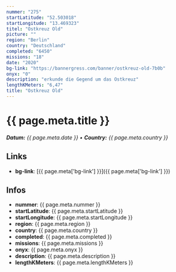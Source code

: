 ```yaml
---
nummer: "275"
startLatitude: "52.503018"
startLongitude: "13.469323"
titel: "Ostkreuz Old"
picture: ""
region: "Berlin"
country: "Deutschland"
completed: "6450"
missions: "18"
date: "2020"
bg-link: "https://bannergress.com/banner/ostkreuz-old-7b0b"
onyx: "0"
description: "erkunde die Gegend um das Ostkreuz"
lengthKMeters: "6,47"
title: "Ostkreuz Old"
---
```


# {{ page.meta.title }}
_**Datum:** {{ page.meta.date }} • **Country:** {{ page.meta.country }}_

## Links
- **bg-link**: [{{ page.meta['bg-link'] }}]({{ page.meta['bg-link'] }})

## Infos
- **nummer**: {{ page.meta.nummer }}
- **startLatitude**: {{ page.meta.startLatitude }}
- **startLongitude**: {{ page.meta.startLongitude }}
- **region**: {{ page.meta.region }}
- **country**: {{ page.meta.country }}
- **completed**: {{ page.meta.completed }}
- **missions**: {{ page.meta.missions }}
- **onyx**: {{ page.meta.onyx }}
- **description**: {{ page.meta.description }}
- **lengthKMeters**: {{ page.meta.lengthKMeters }}


